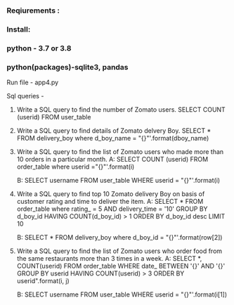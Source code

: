
### Reqiurements  :
  ### Install: 
   ### python - 3.7 or 3.8
   ### python(packages)-sqlite3, pandas


Run file - app4.py
		

Sql queries - 

1. Write a SQL query to find the number of Zomato users.
    SELECT COUNT (userid) FROM user_table

2. Write a SQL query to find details of Zomato delvery Boy.    		SELECT * FROM delivery_boy where d_boy_name = "{}"'.format(dboy_name)

3. Write a SQL query to find the list of Zomato users who made more than 10 orders in a particular month.
    A: SELECT COUNT (userid) FROM order_table where userid ="{}"'.format(i)

    B: SELECT username FROM user_table WHERE userid = "{}"'.format(i)

4. Write a SQL query to find top 10 Zomato delivery Boy on basis of customer rating and time to deliver the item.
   A: SELECT * FROM order_table where rating_ = 5 AND delivery_time = '10' GROUP BY d_boy_id HAVING COUNT(d_boy_id) > 1 ORDER BY d_boy_id desc LIMIT 10    

   B:  SELECT * FROM delivery_boy where d_boy_id = "{}"'.format(row[2])

5. Write a SQL query to find the list of Zomato users who order food from the same restaurants more than 3 times in a week.
   A:  SELECT *, COUNT(userid) FROM order_table WHERE date_ BETWEEN '{}' AND '{}' GROUP BY userid HAVING COUNT(userid) > 3 ORDER BY userid".format(i, j)

   B:  SELECT username FROM user_table WHERE userid = "{}"'.format(i[1])   

